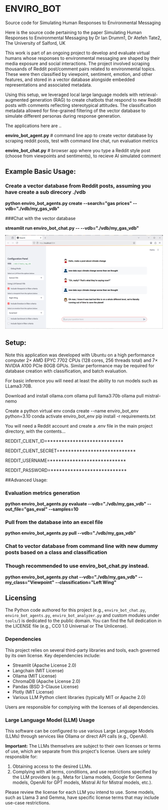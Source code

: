 # ENVIRO_BOT
Source code for Simulating Human Responses to Environmental Messaging

Here is the source code pertaining to the paper
Simulating Human Responses to Environmental Messaging
by Dr Ian Drumm1, Dr Atefeh Tate2, The University of Salford, UK 

This work is part of an ongoing project to develop and evaluate virtual humans whose responses to environmental messaging are shaped by their media exposure and social interactions. The project involved scraping thousands of Reddit post/comment pairs related to environmental topics. These were then classified by viewpoint, sentiment, emotion, and other features, and stored in a vector database alongside embedded representations and associated metadata.

Using this setup, we leveraged local large language models with retrieval-augmented generation (RAG) to create chatbots that respond to new Reddit posts with comments reflecting stereotypical attitudes. The classification metadata allowed for fine-grained filtering of the vector database to simulate different personas during response generation.

The applications here are ..

**enviro_bot_agent.py**     # command line app to create vector database by scraping reddit posts, test with command line chat, run evaluation metrics 

**enviro_bot_chat.py**           # browser app where you type a Reddit style post (choose from viewpoints and sentiments), to recieve AI simulated comment

## Example Basic Usage:

### Create a vector database from Reddit posts, assuming you have create a sub direcory ./vdb

**python enviro_bot_agents.py create --search="gas prices" --vdb="./vdb/my_gas_vdb"**

###Chat with the vector database

**streamlit run enviro_bot_chat.py -- --vdb="./vdb/my_gas_vdb"**

![Diagram](example_picture.png)

## Setup:
Note this application was developed with Ubuntu on a high performance computer 
2× AMD EPYC 7702 CPUs (128 cores, 256 threads total) and 7× NVIDIA A100 PCIe 80GB GPUs.
Similar performance may be required for database creation with classification, and batch evaluation.

For basic inference you will need at least the ability to run models such as LLama3:70B.

Download and install ollama.com
ollama pull llama3:70b
ollama pull mistral-nemo

Create a python virtual env
conda create --name enviro_bot_env python=3.10
conda activate enviro_bot_env
pip install -r requirements.txt

You will need a Reddit account and create a .env file in the main project directory, with the contents...

REDDIT_CLIENT_ID=***************************

REDDIT_CLIENT_SECRET=***************************

REDDIT_USERNAME=***************************

REDDIT_PASSWORD=***************************

##Advanced Usage:

### Evaluation metrics generation

**python enviro_bot_agents.py evaluate --vdb="./vdb/my_gas_vdb" --out_file="gas_eval" --samples=10**

### Pull from the database into an excel file

**python enviro_bot_agents.py pull --vdb="./vdb/my_gas_vdb"**

### Chat to vector database  from command line with new dummy posts based on a class and classification
### Though recommended to use enviro_bot_chat.py instead.

**python enviro_bot_agents.py chat --vdb="./vdb/my_gas_vdb" --my_class="Viewpoint" --classification="Left Wing"**



## Licensing

The Python code authored for this project (e.g., `enviro_bot_chat.py`,  `enviro_bot_agents.py`, `enviro_bot_analyzer.py` and custom modules under `tools/`) is dedicated to the public domain. You can find the full dedication in the LICENSE file (e.g., CC0 1.0 Universal or The Unlicense).

### Dependencies

This project relies on several third-party libraries and tools, each governed by its own license. Key dependencies include:

*   Streamlit (Apache License 2.0)
*   Langchain (MIT License)
*   Ollama (MIT License)
*   ChromaDB (Apache License 2.0)
*   Pandas (BSD 3-Clause License)
*   Plotly (MIT License)
*   Various LLM Python client libraries (typically MIT or Apache 2.0)

Users are responsible for complying with the licenses of all dependencies.

### Large Language Model (LLM) Usage

This software can be configured to use various Large Language Models (LLMs) through services like Ollama or direct API calls (e.g., OpenAI).

**Important:** The LLMs themselves are subject to their own licenses or terms of use, which are separate from this project's license. Users are solely responsible for:
1.  Obtaining access to the desired LLMs.
2.  Complying with all terms, conditions, and use restrictions specified by the LLM providers (e.g., Meta for Llama models, Google for Gemma models, OpenAI for GPT models, Mistral AI for Mistral models, etc.).

Please review the license for each LLM you intend to use. Some models, such as Llama 3 and Gemma, have specific license terms that may include use-case restrictions.
